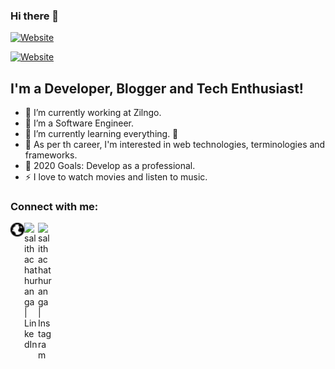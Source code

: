 ### Hi there 👋

[![Website](https://img.shields.io/website?label=salitha94.blogspot.com&style=for-the-badge&url=https%3A%2F%2Fsalitha94.blogspot.com)](https://salitha94.blogspot.com)

[![Website](https://img.shields.io/website?label=salithachathuranga.github.io&style=for-the-badge&url=https%3A%2F%2Fsalithachathuranga.github.io)](https://salithachathuranga.github.io)


## I'm a Developer, Blogger and Tech Enthusiast!

- 🔭 I’m currently working at Zilngo.
- 🌱 I’m a Software Engineer.
- 🌱 I’m currently learning everything. 🤣
- 👯 As per th career, I'm interested in web technologies, terminologies and frameworks.
- 🥅 2020 Goals: Develop as a professional.
- ⚡ I love to watch movies and listen to music.

### Connect with me:

[<img align="left" alt="https://salithachathuranga.github.io" width="22px" src="https://raw.githubusercontent.com/iconic/open-iconic/master/svg/globe.svg" />][website]
[<img align="left" alt="salithachathuranga | LinkedIn" width="22px" src="https://cdn.jsdelivr.net/npm/simple-icons@v3/icons/linkedin.svg" />][linkedin]
[<img align="left" alt="salithachathuranga | Instagram" width="22px" src="https://cdn.jsdelivr.net/npm/simple-icons@v3/icons/instagram.svg" />][instagram]
<br />

<!-- ### Languages and Frameworks: -->

<!-- [<img align="left" alt="Java" width="26px" src="https://raw.githubusercontent.com/github/explore/80688e429a7d4ef2fca1e82350fe8e3517d3494d/topics/java/java.png" />][javaposts]
[<img align="left" alt="Angular" width="26px" src="https://raw.githubusercontent.com/github/explore/80688e429a7d4ef2fca1e82350fe8e3517d3494d/topics/angular/angular.png" />][angularposts]
[<img align="left" alt="JavaScript" width="26px" src="https://raw.githubusercontent.com/github/explore/80688e429a7d4ef2fca1e82350fe8e3517d3494d/topics/javascript/javascript.png" />][jsposts]
[<img align="left" alt="HTML5" width="26px" src="https://raw.githubusercontent.com/github/explore/80688e429a7d4ef2fca1e82350fe8e3517d3494d/topics/html/html.png" />][htmlposts]
[<img align="left" alt="React" width="26px" src="https://raw.githubusercontent.com/github/explore/80688e429a7d4ef2fca1e82350fe8e3517d3494d/topics/react/react.png" />][reactposts]
[<img align="left" alt="MongoDB" width="26px" src="https://raw.githubusercontent.com/github/explore/80688e429a7d4ef2fca1e82350fe8e3517d3494d/topics/mongodb/mongodb.png" />][mongoposts]
[<img align="left" alt="Node.js" width="26px" src="https://raw.githubusercontent.com/github/explore/80688e429a7d4ef2fca1e82350fe8e3517d3494d/topics/nodejs/nodejs.png" />][nodeposts]
[<img align="left" alt="Laravel" width="26px" src="https://raw.githubusercontent.com/github/explore/80688e429a7d4ef2fca1e82350fe8e3517d3494d/topics/laravel/laravel.png" />][laravelposts]-->


<!-- [![Salitha's github stats](https://github-readme-stats.vercel.app/api?username=SalithaUCSC)](https://github.com/anuraghazra/github-readme-stats)-->

<!-- [![Top Langs](https://github-readme-stats.vercel.app/api/top-langs/?username=SalithaUCSC&layout=compact)](https://github.com/anuraghazra/github-readme-stats)-->

[website]: https://salithachathuranga.github.io
[linkedin]: https://www.instagram.com/salitha94
[instagram]: https://www.linkedin.com/in/salitha-chathuranga
[javaposts]: https://salitha94.blogspot.com/search/label/Java
[angularposts]: https://salitha94.blogspot.com/search/label/Angular
[jsposts]: https://salitha94.blogspot.com/search?q=javascript
[htmlposts]: https://salitha94.blogspot.com/search?q=html
[reactposts]: https://salitha94.blogspot.com/search/label/ReactJS
[mongoposts]: https://salitha94.blogspot.com/search/label/MongoDB
[nodeposts]: https://salitha94.blogspot.com/search/label/Express
[laravelposts]: https://salitha94.blogspot.com/search/label/Laravel
<!-- []: https://salitha94.blogspot.com/search/label/MongoDBhttps://salitha94.blogspot.com/search/label/Express -->


<!--### 📕 Latest Blog Posts

<!-- BLOG-POST-LIST:START -->
<!-- BLOG-POST-LIST:END -->

